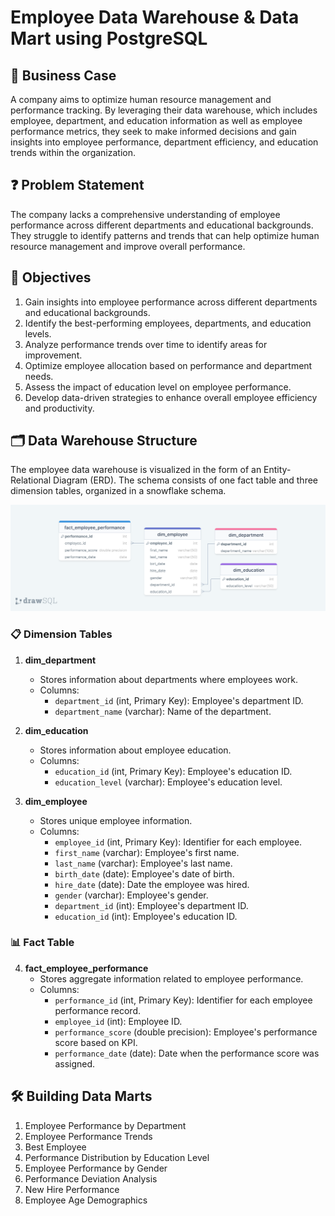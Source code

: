 # Employee Data Warehouse & Data Mart using PostgreSQL

## 🏢 Business Case
A company aims to optimize human resource management and performance tracking. By leveraging their data warehouse, which includes employee, department, and education information as well as employee performance metrics, they seek to make informed decisions and gain insights into employee performance, department efficiency, and education trends within the organization.

## ❓ Problem Statement
The company lacks a comprehensive understanding of employee performance across different departments and educational backgrounds. They struggle to identify patterns and trends that can help optimize human resource management and improve overall performance.

## 🏅 Objectives
1. Gain insights into employee performance across different departments and educational backgrounds.
2. Identify the best-performing employees, departments, and education levels.
3. Analyze performance trends over time to identify areas for improvement.
4. Optimize employee allocation based on performance and department needs.
5. Assess the impact of education level on employee performance.
6. Develop data-driven strategies to enhance overall employee efficiency and productivity.

## 🗂️ Data Warehouse Structure
The employee data warehouse is visualized in the form of an Entity-Relational Diagram (ERD). The schema consists of one fact table and three dimension tables, organized in a snowflake schema.
<p align="center">
  <img src="ERD%20-%20Employee.png" alt="ERD" width="800"/>
</p>

### 📋 Dimension Tables

1. **dim_department**
    - Stores information about departments where employees work.
    - Columns:
        - `department_id` (int, Primary Key): Employee's department ID.
        - `department_name` (varchar): Name of the department.

2. **dim_education**
    - Stores information about employee education.
    - Columns:
        - `education_id` (int, Primary Key): Employee's education ID.
        - `education_level` (varchar): Employee's education level.

3. **dim_employee**
    - Stores unique employee information.
    - Columns:
        - `employee_id` (int, Primary Key): Identifier for each employee.
        - `first_name` (varchar): Employee's first name.
        - `last_name` (varchar): Employee's last name.
        - `birth_date` (date): Employee's date of birth.
        - `hire_date` (date): Date the employee was hired.
        - `gender` (varchar): Employee's gender.
        - `department_id` (int): Employee's department ID.
        - `education_id` (int): Employee's education ID.

### 📊 Fact Table

4. **fact_employee_performance**
    - Stores aggregate information related to employee performance.
    - Columns:
        - `performance_id` (int, Primary Key): Identifier for each employee performance record.
        - `employee_id` (int): Employee ID.
        - `performance_score` (double precision): Employee's performance score based on KPI.
        - `performance_date` (date): Date when the performance score was assigned.

## 🛠️ Building Data Marts
1. Employee Performance by Department
2. Employee Performance Trends
3. Best Employee
4. Performance Distribution by Education Level
5. Employee Performance by Gender
6. Performance Deviation Analysis
7. New Hire Performance
8. Employee Age Demographics
